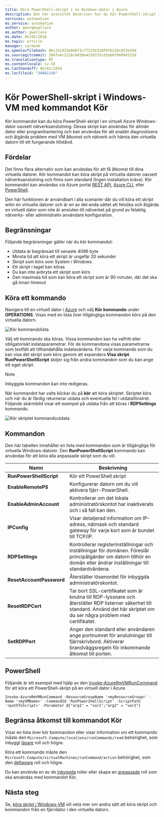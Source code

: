 ```yaml
---
title: Köra PowerShell-skript i en Windows-dator i Azure
description: Det här avsnittet beskriver hur du kör PowerShell-skript i en Windows Azure-dator som kör kommandot
services: automation
ms.service: automation
author: georgewallace
ms.author: gwallace
ms.date: 05/02/2018
ms.topic: article
manager: carmonm
ms.openlocfilehash: 0bc23c033e868f3cf72256318f0fb129c853e19d
ms.sourcegitcommit: 266fe4c2216c0420e415d733cd3abbf94994533d
ms.translationtype: MT
ms.contentlocale: sv-SE
ms.lasthandoff: 06/01/2018
ms.locfileid: "34661148"
---
```

# <a name="run-powershell-scripts-in-your-windows-vm-with-run-command"></a>Kör PowerShell-skript i Windows-VM med kommandot Kör

Kör kommandot kan du köra PowerShell-skript i en virtuell Azure Windows-dator oavsett nätverksanslutning. Dessa skript kan användas för allmän dator eller programhantering och kan användas för att snabbt diagnostisera och åtgärda problem med VM åtkomst och nätverk och hämta den virtuella datorn till ett fungerande tillstånd.

## <a name="benefits"></a>Fördelar

Det finns flera alternativ som kan användas för att få åtkomst till dina virtuella datorer. Kör kommandot kan köra skript på virtuella datorer oavsett nätverksanslutning och finns som standard (Ingen installation krävs). Kör kommandot kan användas via Azure portal [REST API](/rest/api/compute/virtual%20machines%20run%20commands/runcommand), [Azure CLI](/cli/azure/vm/run-command?view=azure-cli-latest#az-vm-run-command-invoke), eller [PowerShell](/powershell/module/azurerm.compute/invoke-azurermvmruncommand).

Den här funktionen är användbart i alla scenarier där du vill köra ett skript witin en virtuella datorer och är en av det enda sättet att felsöka och åtgärda en virtuell dator som inte är ansluten till nätverket på grund av felaktig nätverks- eller administrativ användare konfiguration.

## <a name="restrictions"></a>Begränsningar

Följande begränsningar gäller när du kör kommandot:

* Utdata är begränsad till senaste 4096 byte
* Minsta tid att köra ett skript är ungefär 20 sekunder
* Skript som körs som System i Windows
* Ett skript i taget kan köras
* Du kan inte avbryta ett skript som körs
* Den maximala tid som kan köra ett skript som är 90 minuter, där det ska gå innan timeout

## <a name="run-a-command"></a>Köra ett kommando

Navigera till en virtuell dator i [Azure](https://portal.azure.com) och välj **Kör kommando** under **OPERATIONS**. Visas med en lista över tillgängliga kommandon körs på den virtuella datorn.

![Kör kommandolista](./media/run-command/run-command-list.png)

Välj ett kommando ska köras. Vissa kommandon kan ha valfritt eller obligatoriskt indataparametrar. För de kommandona visas parametrarna som textfält att tillhandahålla indatavärdena. För varje kommando som du kan visa det skript som körs genom att expandera **Visa skript**. **RunPowerShellScript** skiljer sig från andra kommandon som du kan ange ett eget skript.

> [!NOTE]
> Inbyggda kommandon kan inte redigeras.

När kommandot har valts klickar du på **kör** att köra skriptet. Skriptet körs och när du är färdig returnerar utdata och eventuella fel i utdatafönstret. Följande skärmbild visar ett exempel på utdata från att köras i **RDPSettings** kommando.

![Kör skriptet kommandoutdata](./media/run-command/run-command-script-output.png)

## <a name="commands"></a>Kommandon

Den här tabellen innehåller en lista med kommandon som är tillgängliga för virtuella Windows-datorer. Den **RunPowerShellScript** kommando kan användas för att köra alla anpassade skript som du vill.

|**Namn**|**Beskrivning**|
|---|---|
|**RunPowerShellScript**|Kör ett PowerShell.skript|
|**EnableRemotePS**|Konfigurerar datorn om du vill aktivera fjärr-PowerShell.|
|**EnableAdminAccount**|Kontrollerar om det lokala administratörskontot har inaktiverats och i så fall kan den.|
|**IPConfig**| Visar detaljerad information om IP-adress, nätmask och standard gateway för varje kort som är bundet till TCP/IP.|
|**RDPSettings**|Kontrollerar registerinställningar och inställningar för domänen. Föreslår principåtgärder om datorn tillhör en domän eller ändrar inställningar till standardvärdena.|
|**ResetAccountPassword**| Återställer lösenordet för inbyggda administratörskontot.|
|**ResetRDPCert**|Tar bort SSL-certifikatet som är knutna till RDP-lyssnare och återställer RDP listerner säkerhet till standard. Använd det här skriptet om du ser några problem med certifikatet.|
|**SetRDPPort**|Anger den standard eller användaren ange portnumret för anslutningar till fjärrskrivbord. Aktiverar brandväggsregeln för inkommande åtkomst till porten.|

## <a name="powershell"></a>PowerShell

Följande är ett exempel med hjälp av den [Invoke-AzureRmVMRunCommand](/powershell/module/azurerm.compute/invoke-azurermvmruncommand) för att köra ett PowerShell-skript på en virtuell dator i Azure.

```azurepowershell-interactive
Invoke-AzureRmVMRunCommand -ResourceGroupName '<myResourceGroup>' -Name '<myVMName>' -CommandId 'RunPowerShellScript' -ScriptPath '<pathToScript>' -Parameter @{"arg1" = "var1";"arg2" = "var2"}
```

## <a name="limiting-access-to-run-command"></a>Begränsa åtkomst till kommandot Kör

Visar en lista över kör kommandon eller visar information om ett kommando måste den `Microsoft.Compute/locations/runCommands/read` behörighet, som inbyggt [läsare](../../role-based-access-control/built-in-roles.md#reader) roll och högre.

Köra ett kommando måste den `Microsoft.Compute/virtualMachines/runCommand/action` behörighet, som den [deltagare](../../role-based-access-control/built-in-roles.md#virtual-machine-contributor) roll och högre.

Du kan använda en av de [inbyggda](../../role-based-access-control/built-in-roles.md) roller eller skapa en [anpassade](../../role-based-access-control/custom-roles.md) roll som ska användas med kommandot Kör.

## <a name="next-steps"></a>Nästa steg

Se, [köra skript i Windows-VM](run-scripts-in-vm.md) vill veta mer om andra sätt att köra skript och kommandon från en fjärrdator i den virtuella datorn.